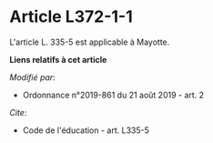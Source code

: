 # Article L372-1-1

L'article L. 335-5 est applicable à Mayotte.

**Liens relatifs à cet article**

_Modifié par_:

  - Ordonnance n°2019-861 du 21 août 2019 - art. 2

_Cite_:

  - Code de l'éducation - art. L335-5
